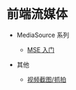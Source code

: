 # 前端流媒体

- MediaSource 系列
  - [MSE 入门](https://github.com/shushushv/Front-End-Media/tree/master/MSE/Introduction)

- 其他
  - [视频截图/抓拍](https://github.com/shushushv/Front-End-Media/tree/master/extra/ImageCapture)
